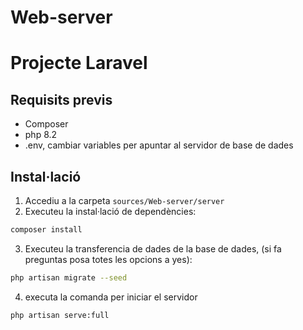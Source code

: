 # Web-server
# Projecte Laravel
## Requisits previs
- Composer
- php 8.2
- .env, cambiar variables per apuntar al servidor de base de dades

## Instal·lació
1. Accediu a la carpeta `sources/Web-server/server`
2. Executeu la instal·lació de dependències:
```bash
composer install
```
3. Executeu la transferencia de dades de la base de dades, (si fa preguntas posa totes les opcions a yes):
```bash
php artisan migrate --seed
```
4. executa la comanda per iniciar el servidor
```bash
php artisan serve:full
```
